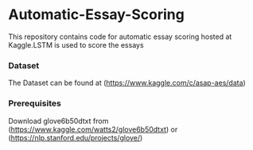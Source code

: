 # Automatic-Essay-Scoring
This repository contains code for automatic essay scoring hosted at Kaggle.LSTM is used to score the essays
### Dataset
The Dataset can be found at (https://www.kaggle.com/c/asap-aes/data)
### Prerequisites
Download glove6b50dtxt from (https://www.kaggle.com/watts2/glove6b50dtxt) or (https://nlp.stanford.edu/projects/glove/)
